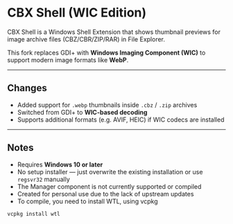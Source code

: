 # CBX Shell (WIC Edition)

CBX Shell is a Windows Shell Extension that shows thumbnail previews for image archive files (CBZ/CBR/ZIP/RAR) in File Explorer.

This fork replaces GDI+ with **Windows Imaging Component (WIC)** to support modern image formats like **WebP**.

---

## Changes

- Added support for `.webp` thumbnails inside `.cbz` / `.zip` archives
- Switched from GDI+ to **WIC-based decoding**
- Supports additional formats (e.g. AVIF, HEIC) if WIC codecs are installed

---

## Notes

- Requires **Windows 10 or later**
- No setup installer — just overwrite the existing installation or use `regsvr32` manually
- The Manager component is not currently supported or compiled
- Created for personal use due to the lack of upstream updates
- To compile, you need to install WTL, using vcpkg
```
vcpkg install wtl
```